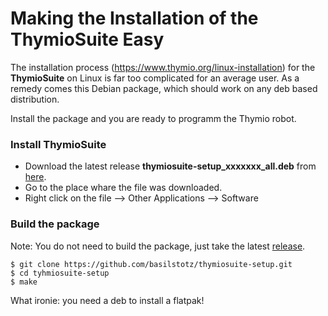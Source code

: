 #  Making the Installation of the ThymioSuite Easy 

The installation process  (https://www.thymio.org/linux-installation) for the **ThymioSuite** on Linux is far too complicated for an average user. As a remedy comes this Debian package, which should work on any deb based distribution.

Install the package and you are ready to programm the Thymio robot. 

### Install ThymioSuite

- Download the latest release **thymiosuite-setup_xxxxxxx_all.deb** from [here](https://github.com/basilstotz/thymiosuite-setup/releases).
- Go to the place whare the file was downloaded.
- Right click on the file --> Other Applications --> Software


### Build the package

Note: You do not need to build the package, just take the latest [release](https://github.com/basilstotz/thymiosuite-setup/releases).

```
$ git clone https://github.com/basilstotz/thymiosuite-setup.git
$ cd tyhmiosuite-setup
$ make
```
What ironie: you need a deb to install a flatpak!
